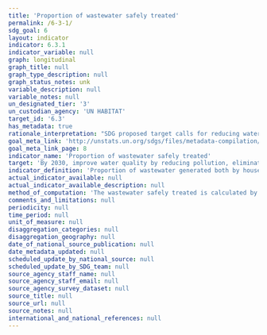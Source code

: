 ```yaml
---
title: 'Proportion of wastewater safely treated'
permalink: /6-3-1/
sdg_goal: 6
layout: indicator
indicator: 6.3.1
indicator_variable: null
graph: longitudinal
graph_title: null
graph_type_description: null
graph_status_notes: unk
variable_description: null
variable_notes: null
un_designated_tier: '3'
un_custodian_agency: 'UN HABITAT'
target_id: '6.3'
has_metadata: true
rationale_interpretation: "SDG proposed target calls for reducing water pollution, minimizing release of hazardous chemical and increasing treatment and reuse. Household wastewater includes faecal waste from onsite facilities (such as emptying and cleaning of cesspools and septic tanks, sinks and pits) as well as off-site wastewater treatment plants according to the ISIC definition 3700 for \"Sewerage\". Inclusion of onsite facilities is critical from a public health, environment and equity perspective since approximately two thirds people globally use on-site facilities. \nIndustrial wastewater (which includes point source agricultural discharges) responds to minimizing release of hazardous chemicals. Diffuse agricultural pollution is a major source of water pollution but cannot be monitored at source and therefore its impact on ambient water quality will be monitored under 6.3.2."
goal_meta_link: 'http://unstats.un.org/sdgs/files/metadata-compilation/Metadata-Goal-6.pdf'
goal_meta_link_page: 8
indicator_name: 'Proportion of wastewater safely treated'
target: 'By 2030, improve water quality by reducing pollution, eliminating dumping and minimizing release of hazardous chemicals and materials, halving the proportion of untreated wastewater and substantially increasing recycling and safe reuse globally.'
indicator_definition: 'Proportion of wastewater generated both by households (sewage and faecal sludge), as well as economic activities (based on ISIC categories) safely treated compared to total wastewater generated both through households and economic activities. While the definition conceptually includes wastewater generated from all economic activities, monitoring will focus on wastewater generated from hazardous industries (as defined by relevant ISIC categories).'
actual_indicator_available: null
actual_indicator_available_description: null
method_of_computation: 'The wastewater safely treated is calculated by combining the percentage of household (sewage and faecal sludge) wastewater and the percentage of wastewater from hazardous industries treated. Household surveys and censuses provide information on use of types of basic sanitation facilities. These estimates are combined with safety factors for on-site disposal and for transportation to designated places for safe disposal or treatment, as described in indicator 6.2.1. The information generated for indicator 6.2.1 will be combined with safety factors describing the proportion of wastewater from hazardous industries which is safely treated before disposal or reuse to produce indicator 6.3.1. Calculation of safety factors for household wastewater (sewage and faecal sludge) treatment will be coordinated with estimation of similar safety factors for safe management of sanitation required for indicator 6.2.1. The accompanying Statistical Note describes in more detail how ''safety factors'' for wastewater treatment, disposal and reuse will be generated through a national assessment process, and combined with data on use of different types of sanitation facilities, as recorded in the current JMP database. Statistical methods for measurement of the wastewater treatment (called "wastewater to sewerage"by SEEA-Water) align with the SEEA definitions and treatment categories (primary, secondary, tertiary). Statistical methods for the treatment of industrial wastewater align with the SEEA definitions and treatment categories using ISIC classifications and treated volumes from permits data.'
comments_and_limitations: null
periodicity: null
time_period: null
unit_of_measure: null
disaggregation_categories: null
disaggregation_geography: null
date_of_national_source_publication: null
date_metadata_updated: null
scheduled_update_by_national_source: null
scheduled_update_by_SDG_team: null
source_agency_staff_name: null
source_agency_staff_email: null
source_agency_survey_dataset: null
source_title: null
source_url: null
source_notes: null
international_and_national_references: null
---
```

